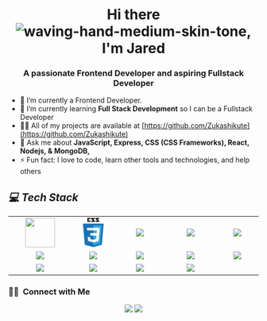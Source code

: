 <h1 align="center">Hi there <img src="https://img.icons8.com/emoji/65/waving-hand-medium-skin-tone.png" alt="waving-hand-medium-skin-tone" className="w-[50px] h-[50px] sm:w-[65px] sm:h-[65px]"/>, I'm Jared</h1>
<h3 align="center">A passionate Frontend Developer and aspiring Fullstack Developer</h3>

<!--
**Zukashikute/zukashikute** is a ✨ _special_ ✨ repository because its `README.md` (this file) appears on your GitHub profile.

Here are some ideas to get you started:

- 🔭 I’m currently working on ...
- 🌱 I’m currently learning ...
- 👯 I’m looking to collaborate on ...
- 🤔 I’m looking for help with ...
- 💬 Ask me about ...
- 📫 How to reach me: ...
- 😄 Pronouns: ...
- ⚡ Fun fact: ...
-->


- 🔭 I’m currently a Frontend Developer.
- 🌱 I’m currently learning **Full Stack Development** so I can be a Fullstack Developer
- 👨‍💻 All of my projects are available at [https://github.com/Zukashikute](https://github.com/Zukashikute)
- 💬 Ask me about **JavaScript, Express, CSS (CSS Frameworks), React, Nodejs, & MongoDB,**
- ⚡ Fun fact: I love to code, learn other tools and technologies, and help others


<h2><i>💻 Tech Stack</i></h2>

<table width="100">
<tr>
    <td align='center' width="190">
        <img src="https://upload.wikimedia.org/wikipedia/commons/thumb/3/38/HTML5_Badge.svg/600px-HTML5_Badge.svg.png" height="60" width="60">
    </td>
    <td align='center'>
        <img src="https://raw.githubusercontent.com/devicons/devicon/0d6c64dbbf311879f7d563bfc3ccf559f9ed111c/icons/css3/css3-original-wordmark.svg" width="60">
    </td>
    <td align='center' width="190">
        <img src="https://github.com/abranhe/programming-languages-logos/blob/master/src/javascript/javascript.svg" width="60">
    </td>
    <td align="center" width="190">
        <img src="https://www.vectorlogo.zone/logos/tailwindcss/tailwindcss-icon.svg">
    </td>
        <td align='center'>
        <img src="https://www.vectorlogo.zone/logos/getbootstrap/getbootstrap-icon.svg">
    </td>
</tr>
<tr>
<td align='center' width="150">
        <img src="https://www.vectorlogo.zone/logos/reactjs/reactjs-ar21.svg">
    </td>
    <td align='center'>
        <img src="https://static-00.iconduck.com/assets.00/nextjs-icon-2048x1234-pqycciiu.png" width="100">
    </td>
    <td align='center' width="150">
        <img src="https://www.vectorlogo.zone/logos/nodejs/nodejs-ar21.svg">
    </td>
    <td align='center' width="150">
        <img src="https://www.vectorlogo.zone/logos/expressjs/expressjs-icon.svg">
    </td>
    <td align='center' width="150">
        <img src="https://infinapps.com/wp-content/uploads/2018/10/mongodb-logo.png" height="120">
    </td>
</tr>
<tr>
    <td align='center' width="150">
        <img src="https://www.vectorlogo.zone/logos/typescriptlang/typescriptlang-icon.svg">
    </td>
    <td align='center' width="150">
        <img src="https://download.logo.wine/logo/MySQL/MySQL-Logo.wine.png" >
    </td>
    <td align='center' width="150">
        <img src="https://cdn.icon-icons.com/icons2/2699/PNG/512/postgresql_logo_icon_170836.png" >
    </td>
        <td align='center' width="150" width="190">
        <img src="https://git-scm.com/images/logos/1color-darkbg@2x.png" width="100">
    </td>
</tr>
</table>

<h3 align="left">🤝🏻 &nbsp;Connect with Me</h3>
<p align="center">
<a href="https://www.linkedin.com/in/jared-joshua-b-9a77b3195/"><img src="https://img.shields.io/badge/-Jared%20Joshua%20Balajadia-0077B5?style=flat&logo=Linkedin&logoColor=white"/></a>
<a href="mailto:meet.jaredbalajadia96@gmail.com"><img src="https://img.shields.io/badge/-meet.jaredbalajadia96@gmail.com-D14836?style=flat&logo=Gmail&logoColor=white"/></a>
</p>
           
